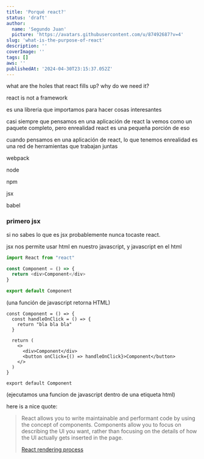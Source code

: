 ```yaml
---
title: 'Porqué react?'
status: 'draft'
author:
  name: 'Segundo Juan'
  picture: 'https://avatars.githubusercontent.com/u/87492687?v=4'
slug: 'what-is-the-purpose-of-react'
description: ''
coverImage: ''
tags: []
aws: ''
publishedAt: '2024-04-30T23:15:37.052Z'
---
```


what are the holes that react fills up? why do we need it?

react is not a framework

es una libreria que importamos para hacer cosas interesantes

casi siempre que pensamos en una aplicación de react la vemos como un paquete completo, pero enrealidad react es una pequeña porción de eso

cuando pensamos en una aplicación de react, lo que tenemos enrealidad es una red de herramientas que trabajan juntas

webpack

node 

npm 

jsx

babel

### primero jsx

 si no sabes lo que es jsx probablemente nunca tocaste react.

jsx nos permite usar html en nuestro javascript, y javascript en el html

```javascript
import React from "react"

const Component = () => {
  return <div>Component</div>
}

export default Component
```

(una función de javascript retorna HTML)

```typescriptreact
const Component = () => {
  const handleOnClick = () => {
    return "bla bla bla"
  }

  return (
    <>
      <div>Component</div>
      <button onClick={() => handleOnClick}>Component</button>
    </>
  )
}

export default Component
```

(ejecutamos una funcion de javascript dentro de una etiqueta html)

here is a nice quote:

> React allows you to write maintainable and performant code by using the concept of components. Components allow you to focus on describing the UI you want, rather than focusing on the details of how the UI actually gets inserted in the page.
>
> [React rendering process](https://www.youtube.com/watch?v=i793Qm6kv3U)
